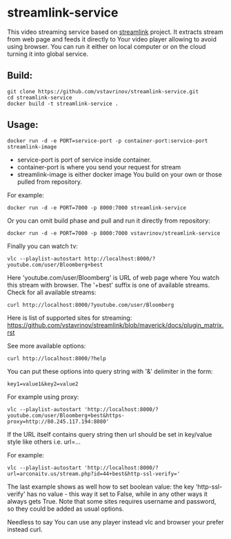 # streamlink-service

This video streaming service based on [streamlink](https://github.com/streamlink/streamlink) project. It extracts stream from web page and feeds it directly to Your video player allowing to avoid using browser. You can run it either on local computer or on the cloud turning it into global service.

## Build:

```
git clone https://github.com/vstavrinov/streamlink-service.git
cd streamlink-service
docker build -t streamlink-service .
```

## Usage:

```
docker run -d -e PORT=service-port -p container-port:service-port streamlink-image
```

- service-port is port of service inside container.
- container-port is where you send your request for stream
- streamlink-image is either docker image You build on your own or those pulled from repository.

For example:

```
docker run -d -e PORT=7000 -p 8000:7000 streamlink-service
```
Or you can omit build phase and pull and run it directly from repository:

```
docker run -d -e PORT=7000 -p 8000:7000 vstavrinov/streamlink-service
```

Finally you can watch tv:

```
vlc --playlist-autostart http://localhost:8000/?youtube.com/user/Bloomberg+best
```

Here 'youtube.com/user/Bloomberg' is URL of web page where You watch this stream with browser. The '+best'  suffix  is one of available streams. Check for all available streams:

```
curl http://localhost:8000/?youtube.com/user/Bloomberg
```

Here is list of supported sites for streaming: https://github.com/vstavrinov/streamlink/blob/maverick/docs/plugin_matrix.rst

See more available options:

```
curl http://localhost:8000/?help
```

You can put these options into query string with '&' delimiter in the form: 
```
key1=value1&key2=value2
```
For example using proxy:
```
vlc --playlist-autostart 'http://localhost:8000/?youtube.com/user/Bloomberg+best&https-proxy=http://80.245.117.194:8080'
```
If the URL itself contains query string then url should be set in key/value style like others i.e. url=...

For example:
```
vlc --playlist-autostart 'http://localhost:8000/?url=arconaitv.us/stream.php?id=44+best&http-ssl-verify='
```
The last example shows as well how to set boolean value: the key 'http-ssl-verify' has no value  - this way it set to False, while in any other ways it always gets True. Note that some sites requires username and password, so they could be added as usual options.

Needless to say You can use any player instead vlc and browser your prefer instead curl. 
